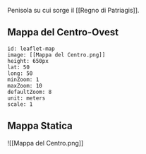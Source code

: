 Penisola su cui sorge il [[Regno di Patriagis]]. 


## Mappa del Centro-Ovest

```leaflet
id: leaflet-map
image: [[Mappa del Centro.png]]
height: 650px
lat: 50
long: 50
minZoom: 1
maxZoom: 10
defaultZoom: 8
unit: meters
scale: 1
```

## Mappa Statica
![[Mappa del Centro.png]]